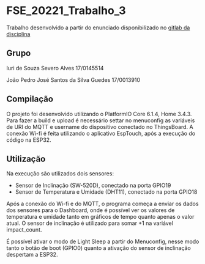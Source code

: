 # FSE_20221_Trabalho_3

Trabalho desenvolvido a partir do enunciado disponibilizado no [gitlab da disciplina](https://gitlab.com/fse_fga/trabalhos-2022_1/trabalho-3-2022-1)

## Grupo

Iuri de Souza Severo Alves 17/0145514

João Pedro José Santos da Silva Guedes 17/0013910

## Compilação

O projeto foi desenvolvido utilizando o PlatformIO Core 6.1.4, Home 3.4.3. Para fazer a build e upload é necessário settar no menuconfig as variáveis de URI do MQTT e username do dispositivo conectado no ThingsBoard. A conexão Wi-fi é feita utilizando o aplicativo EspTouch, após a execução do código na ESP32.

## Utilização

Na execução são utilizados dois sensores:
* Sensor de Inclinação (SW-520D), conectado na porta GPIO19
* Sensor de Temperatura e Umidade (DHT11), conectado na porta GPIO18

Após a conexão do Wi-fi e do MQTT, o programa começa a enviar os dados dos sensores para o Dashboard, onde é possível ver os valores de temperatura e umidade tanto em gráficos de tempo quanto apenas o valor atual. O sensor de inclinação é utilizado para somar +1 na variável impact_count.

É possível ativar o modo de Light Sleep a partir do Menuconfig, nesse modo tanto o botão de boot (GPIO0) quanto a ativação do sensor de inclinação despertam a ESP32.
